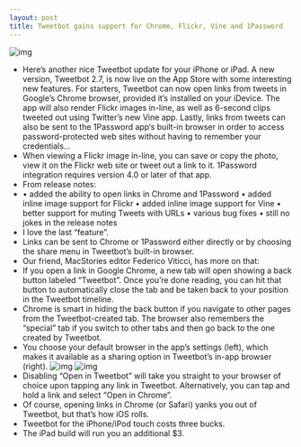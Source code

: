 ```yaml
---
layout: post
title: Tweetbot gains support for Chrome, Flickr, Vine and 1Password
---
```

![img](http://media.idownloadblog.com/wp-content/uploads/2013/02/Tweetbot-2.7-for-iOS-iPad-screenshot-001.jpg)
* Here’s another nice Tweetbot update for your iPhone or iPad. A new version, Tweetbot 2.7, is now live on the App Store with some interesting new features. For starters, Tweetbot can now open links from tweets in Google’s Chrome browser, provided it’s installed on your iDevice. The app will also render Flickr images in-line, as well as 6-second clips tweeted out using Twitter’s new Vine app. Lastly, links from tweets can also be sent to the 1Password app‘s built-in browser in order to access password-protected web sites without having to remember your credentials…
* When viewing a Flickr image in-line, you can save or copy the photo, view it on the Flickr web site or tweet out a link to it. 1Password integration requires version 4.0 or later of that app.
* From release notes:
* • added the ability to open links in Chrome and 1Password • added inline image support for Flickr • added inline image support for Vine • better support for muting Tweets with URLs • various bug fixes • still no jokes in the release notes
* I love the last “feature”.
* Links can be sent to Chrome or 1Password either directly or by choosing the share menu in Tweetbot’s built-in browser.
* Our friend, MacStories editor Federico Viticci, has more on that:
* If you open a link in Google Chrome, a new tab will open showing a back button labeled “Tweetbot”. Once you’re done reading, you can hit that button to automatically close the tab and be taken back to your position in the Tweetbot timeline.
* Chrome is smart in hiding the back button if you navigate to other pages from the Tweetbot-created tab. The browser also remembers the “special” tab if you switch to other tabs and then go back to the one created by Tweetbot.
* You choose your default browser in the app’s settings (left), which makes it available as a sharing option in Tweetbot’s in-app browser (right).
![img](http://media.idownloadblog.com/wp-content/uploads/2013/02/Tweetbot-2.7-for-iOS-iPhone-5-screenshot-001.png)
![img](http://media.idownloadblog.com/wp-content/uploads/2013/02/Tweetbot-2.7-for-iOS-iPhone-5-screenshot-002.png)
* Disabling “Open in Tweetbot” will take you straight to your browser of choice upon tapping any link in Tweetbot. Alternatively, you can tap and hold a link and select “Open in Chrome”.
* Of course, opening links in Chrome (or Safari) yanks you out of Tweetbot, but that’s how iOS rolls.
* Tweetbot for the iPhone/iPod touch costs three bucks.
* The iPad build will run you an additional $3.

